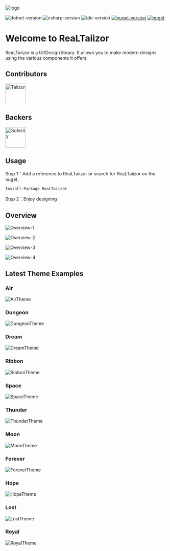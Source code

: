 ![logo](https://www.photo.herominyum.com/resimler/2020/05/18/O23O.png)

![dotnet-version](https://img.shields.io/badge/.net-%3E%3D4.0-blue.svg)
![csharp-version](https://img.shields.io/badge/C%23-8.0-blue.svg)
![ide-version](https://img.shields.io/badge/IDE-vs2019-blue.svg)
[![nuget-version](https://img.shields.io/nuget/v/ReaLTaiizor.svg)](https://www.nuget.org/packages/ReaLTaiizor)
[![nuget](https://img.shields.io/nuget/dt/ReaLTaiizor)](https://www.nuget.org/packages/ReaLTaiizor)

# Welcome to ReaLTaiizor
ReaLTaiizor is a UI/Design library. It allows you to make modern designs using the various components it offers.

## Contributors

<a href="https://github.com/Taiizor" target="_blank"><img width="64px" alt="Taiizor" src="https://avatars3.githubusercontent.com/u/41683699?s=460&v=4"></a>

## Backers

<a href="https://github.com/Soferity" target="_blank"><img width="64px" alt="Soferity" src="https://avatars3.githubusercontent.com/u/63516515?s=200&v=4"></a>

## Usage

Step 1：Add a reference to ReaLTaiizor or search for ReaLTaiizor on the nuget;

```Install-Package ReaLTaiizor```

Step 2：Enjoy designing

## Overview

![Overview-1](https://www.photo.herominyum.com/resimler/2020/05/20/O1FY.png)

![Overview-2](https://www.photo.herominyum.com/resimler/2020/05/20/OAgj.png)

![Overview-3](https://www.photo.herominyum.com/resimler/2020/05/20/OERe.png)

![Overview-4](https://www.photo.herominyum.com/resimler/2020/05/20/OLU5.png)

## Latest Theme Examples

### Air

![AirTheme](https://www.photo.herominyum.com/resimler/2020/05/20/OaZy.png)

### Dungeon

![DungeonTheme](https://www.photo.herominyum.com/resimler/2020/05/20/OqyV.png)

### Dream

![DreamTheme](https://www.photo.herominyum.com/resimler/2020/05/20/Ot33.png)

### Ribbon

![RibbonTheme](https://www.photo.herominyum.com/resimler/2020/05/20/O4sN.png)

### Space

![SpaceTheme](https://www.photo.herominyum.com/resimler/2020/05/20/O7EW.png)

### Thunder

![ThunderTheme](https://www.photo.herominyum.com/resimler/2020/05/21/OxyR.png)

### Moon

![MoonTheme](https://www.photo.herominyum.com/resimler/2020/05/20/O6k1.png)

### Forever

![ForeverTheme](https://www.photo.herominyum.com/resimler/2020/05/21/OveM.png)

### Hope

![HopeTheme](https://www.photo.herominyum.com/resimler/2020/05/17/OXg9.png)

### Lost

![LostTheme](https://www.photo.herominyum.com/resimler/2020/05/17/OZ6c.png)

### Royal

![RoyalTheme](https://www.photo.herominyum.com/resimler/2020/05/18/OlZC.png)